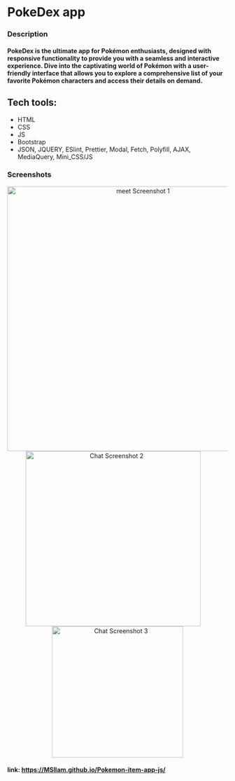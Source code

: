 # PokeDex app
### Description
#### PokeDex is the ultimate app for Pokémon enthusiasts, designed with responsive functionality to provide you with a seamless and interactive experience. Dive into the captivating world of Pokémon with a user-friendly interface that allows you to explore a comprehensive list of your favorite Pokémon characters and access their details on demand.
## Tech tools:
- HTML
- CSS
- JS
- Bootstrap
- JSON, JQUERY, ESlint, Prettier, Modal, Fetch, Polyfill, AJAX, MediaQuery, Mini_CSS/JS

### Screenshots
<p align="center">
<img src="https://github.com/MSIlam/Pokemon-item-app-js/assets/43422503/bd499fa9-e4eb-4686-9460-097200718bd9" alt="meet Screenshot 1" width="605" style="margin-right: 20px;">

<img src="https://github.com/MSIlam/Pokemon-item-app-js/assets/43422503/5603b0f4-4856-406c-9887-b002b5cb9dec" alt="Chat Screenshot 2" width="400" style="margin-right: 20px;">
<img src="https://github.com/MSIlam/Pokemon-item-app-js/assets/43422503/f064d1e8-bc69-4252-812f-aebca597b190" alt="Chat Screenshot 3" height="300">


#### link: https://MSIlam.github.io/Pokemon-item-app-js/

